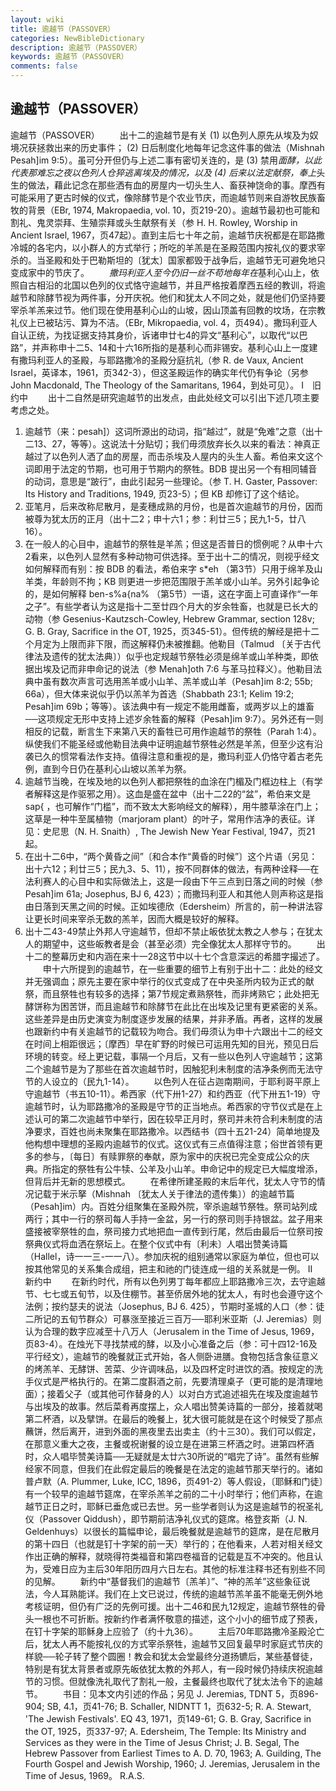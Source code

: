 ```yaml
---
layout: wiki
title: 逾越节（PASSOVER）
categories: NewBibleDictionary
description: 逾越节（PASSOVER）
keywords: 逾越节（PASSOVER）
comments: false
---
```


## 逾越节（PASSOVER）



逾越节（PASSOVER）
　　出十二的逾越节是有关 (1) 以色列人原先从埃及为奴境况获拯救出来的历史事件； (2) 日后制度化地每年记念这件事的做法（Mishnah Pesah]im 9:5）。虽可分开但仍与上述二事有密切关连的，是 (3) 禁用*面酵，以此代表那难忘之夜以色列人仓猝逃离埃及的情况，以及 (4) 后来以法定献祭，奉上*头生的做法，藉此记念在那些洒有血的房屋内一切头生人、畜获神饶命的事。摩西有可能采用了更古时候的仪式，像除酵节是个农业节庆，而逾越节则来自游牧民族畜牧的背景（EBr,
1974, Makropaedia, vol. 10，页219-20）。逾越节最初也可能和割礼、鬼灵崇拜、生殖崇拜或头生献祭有关（参 H. H. Rowley, Worship in Ancient Israel, 1967，页47起）。直到主后七十年之前，逾越节庆祝都是在耶路撒冷城的各宅内，以小群人的方式举行；所吃的羊羔是在圣殿范围内按礼仪的要求宰杀的。当圣殿和处于巴勒斯坦的〔犹太〕国家都毁于战争后，逾越节无可避免地只变成家中的节庆了。
　　*撒玛利亚人至今仍旧一丝不苟地每年在*基利心山上，依照自古相沿的北国以色列的仪式恪守逾越节，并且严格按着摩西五经的教训，将逾越节和除酵节视为两件事，分开庆祝。他们和犹太人不同之处，就是他们仍坚持要宰杀羊羔来过节。他们现在使用基利心山的山坡，因山顶盖有回教的坟场，在宗教礼仪上已被玷污、算为不洁。（EBr,
Mikropaedia, vol. 4，页494）。撒玛利亚人自认正统，为找证据支持其身价，诉诸申廿七4的异文“基利心”，以取代“以巴路”，并声称申十二5、14和十六16所指的是基利心而非锡安。基利心山上一度建有撒玛利亚人的圣殿，与耶路撒冷的圣殿分庭抗礼（参 R. de Vaux, Ancient Israel，英译本，1961，页342-3），但这圣殿运作的确实年代仍有争论（另参 John Macdonald, The Theology of the Samaritans, 1964，到处可见）。
Ⅰ　旧约中
　　出十二自然是研究逾越节的出发点，由此处经文可以引出下述几项主要考虑之处。
1. 逾越节（来：pesah]）这词所源出的动词，指“越过”，就是“免难”之意（出十二13、27，等等）。这说法十分贴切；我们毋须放弃长久以来的看法：神真正越过了以色列人洒了血的房屋，而击杀埃及人屋内的头生人畜。希伯来文这个词即用于法定的节期，也可用于节期内的祭牲。BDB
提出另一个有相同辅音的动词，意思是“跛行”，由此引起另一些理论。（参 T. H. Gaster, Passover: Its History and Traditions,
1949, 页23-5）；但 KB 却修订了这个结论。
2. 亚笔月，后来改称尼散月，是麦穗成熟的月份，也是首次逾越节的月份，因而被尊为犹太历的正月（出十二2；申十六1；参：利廿三5；民九1-5，廿八16）。
3. 在一般人的心目中，逾越节的祭牲是羊羔；但这是否普日的惯例呢？从申十六2看来，以色列人显然有多种动物可供选择。至于出十二的情况，则视乎经文如何解释而有别：按 BDB
的看法，希伯来字 s*eh （第3节）只用于绵羊及山羊类，年龄则不拘；KB
则更进一步把范围限于羔羊或小山羊。另外引起争论的，是如何解释 ben-s%a{na% （第5节）一语，这在字面上可直译作“一年之子”。有些学者认为这是指十二至廿四个月大的岁余牲畜，也就是已长大的动物（参 Gesenius-Kautzsch-Cowley, Hebrew Grammar, section 128v; G. B.
Gray, Sacrifice in the OT, 1925，页345-51）。但传统的解经是把十二个月定为上限而非下限，而这解释仍未被推翻。他勒目（Talmud 〔关于古代律法及遗传的犹太法典〕）似乎也定规越节祭牲必须是绵羊或山羊种类，即依据出埃及记而非申命记的说法（参 Menah]oth 7:6 与革马拉释义）。他勒目法典中虽有数次声言可选用羔羊或小山羊、羔羊或山羊（Pesah]im 8:2; 55b; 66a），但大体来说似乎仍以羔羊为首选（Shabbath 23:1; Kelim 19:2; Pesah]im 69b；等等）。该法典中有一规定不能用雌畜，或两岁以上的雄畜──这项规定无形中支持上述岁余牲畜的解释（Pesah]im 9:7）。另外还有一则相反的记载，断言生下来第八天的畜牲已可用作逾越节的祭牲（Parah 1:4）。纵使我们不能圣经或他勒目法典中证明逾越节祭牲必然是羊羔，但至少这有沿袭已久的惯常看法作支持。值得注意和重视的是，撒玛利亚人仍恪守着古老先例，直到今日仍在基利心山坡以羔羊为祭。
4. 逾越节当晚，在埃及地的以色列人都把祭牲的血涂在门楣及门框边柱上（有学者解释这是作驱邪之用）。这血是盛在盆中（出十二22的“盆”，希伯来文是 sap{ ，也可解作“门槛”，而不致太大影响经文的解释），用牛膝草涂在门上；这草是一种牛至属植物（marjoram plant）的叶子，常用作洁净的表征。详见：史尼思（N. H. Snaith）, The Jewish New Year Festival, 1947，页21起。
5. 在出十二6中，“两个黄昏之间”〔和合本作“黄昏的时候”〕这个片语（另见：出十六12；利廿三5；民九3、5、11），按不同群体的做法，有两种诠释──在法利赛人的心目中和实际做法上，这是一段由下午三点到日落之间的时候（参 Pesah]im 61a; Josephus, BJ 6, 423）；而撒玛利亚人和其他人则声称这是指由日落到天黑之间的时候。正如埃德欣（Edersheim）所言的，前一种讲法容让更长时间来宰杀无数的羔羊，因而大概是较好的解释。
6. 出十二43-49禁止外邦人守逾越节，但却不禁止皈依犹太教之人参与；在犹太人的期望中，这些皈教者是会（甚至必须）完全像犹太人那样守节的。
　　出十二的整幕历史和内涵在来十一28这节中以十七个含意深远的希腊字撮述了。
　　申十六所提到的逾越节，在一些重要的细节上有别于出十二：此处的经文并无强调血；原先主要在家中举行的仪式变成了在中央圣所内较为正式的献祭，而且祭牲也有较多的选择；第7节规定煮熟祭牲，而非烤熟它；此处把无酵饼称为困苦饼，而且逾越节和除酵节在此比在出埃及记里有更紧密的关系。这些差异是由历史演变为制度逐步发展的结果，并非矛盾。再者，这样的发展也跟新约中有关逾越节的记载较为吻合。我们毋须认为申十六跟出十二的经文在时间上相距很远；〔摩西〕早在旷野的时候已可运用先知的目光，预见日后环境的转变。经上更记载，事隔一个月后，又有一些以色列人守逾越节；这第二个逾越节是为了那些在首次逾越节时，因触犯利未制度的洁净条例而无法守节的人设立的（民九1-14）。
　　以色列人在征占迦南期间，于耶利哥平原上守逾越节（书五10-11）。希西家（代下卅1-27）和约西亚（代下卅五1-19）守逾越节时，认为耶路撒冷的圣殿是守节的正当地点。希西家的守节仪式是在上述认可的第二次逾越节中举行，因在较早正月时，祭司并未符合利未制度的洁净要求，百姓也尚未聚集在耶路撒冷。以西结书（四十五21-24）简单地提及他构想中理想的圣殿内逾越节的仪式。这仪式有三点值得注意；俗世首领有更多的参与，〔每日〕有赎罪祭的奉献，原为家中的庆祝已完全变成公众的庆典。所指定的祭牲有公牛犊、公羊及小山羊。申命记中的规定已大幅度增添，但背后并无新的思想模式。
　　在希律所建圣殿的末后年代，犹太人守节的情况记载于米示拏（Mishnah 〔犹太人关于律法的遗传集〕）的逾越节篇（Pesah]im）内。百姓分组聚集在圣殿外院，宰杀逾越节祭牲。祭司站列成两行；其中一行的祭司每人手持一金盆，另一行的祭司则手持银盆。盆子用来盛接被宰祭牲的血，祭司接力式地把血一直传到行尾，然后由最后一位祭司按祭典仪式将血洒在祭坛上。在整个仪式中有〔利未〕人唱出赞美诗篇（Hallel，诗一一三-一一八）。参加庆祝的组别通常以家庭为单位，但也可以按其他常见的关系集合成组，把主和祂的门徒连成一组的关系就是一例。
Ⅱ　新约中
　　在新约时代，所有以色列男丁每年都应上耶路撒冷三次，去守逾越节、七七或五旬节，以及住棚节。甚至侨居外地的犹太人，有时也会遵守这个法例；按约瑟夫的说法（Josephus, BJ 6. 425），节期时圣城的人口（参：徒二所记的五旬节群众）可暴涨至接近三百万──耶利米亚斯（J. Jeremias）则认为合理的数字应减至十八万人（Jerusalem in the Time of Jesus, 1969，页83-4）。在烛光下寻找禁戒的酵，以及小心准备之后（参：可十四12-16及平行经文），逾越节的晚餐就正式开始，各人侧卧进膳。食物包括含象征意义的烤羔羊、无酵饼、苦菜、少许调味品，以及四杯定时进饮的酒。按规定的洗手仪式是严格执行的。在第二度斟酒之前，先要清理桌子（更可能的是清理地面）；接着父子（或其他可作替身的人）以对白方式追述祖先在埃及度逾越节与出埃及的故事。然后菜肴再度摆上，众人唱出赞美诗篇的一部分，接着就喝第二杯酒，以及擘饼。在最后的晚餐上，犹大很可能就是在这个时候受了那点蘸饼，然后离开，进到外面的黑夜里去出卖主（约十三30）。我们可以假定，在那意义重大之夜，主餐或祝谢餐的设立是在进第三杯酒之时。进第四杯酒时，众人唱毕赞美诗篇──无疑就是太廿六30所说的“唱完了诗”。虽然有些解经家不同意，但我们在此假定最后的晚餐是在法定的逾越节那天举行的。诸如普卢默（A. Plummer, Luke, ICC, 1896，页491-2）等人假设，〔耶稣和门徒〕有一个较早的逾越节筵席，在宰杀羔羊之前的二十小时举行；他们声称，在逾越节正日之时，耶稣已垂危或已去世。另一些学者则认为这是逾越节的祝圣礼仪（Passover Qiddush），即节期前洁净礼仪式的筵席。格登亥斯（J. N. Geldenhuys）以很长的篇幅申论，最后晚餐就是逾越节的筵席，是在尼散月的第十四日（也就是钉十字架的前一天）举行的；在他看来，人若对相关经文作出正确的解释，就晓得符类福音和第四卷福音的记载是互不冲突的。他且认为，受难日应为主后30年阳历四月六日左右。其他的标准注释书还有别些不同的见解。
　　新约中“基督我们的逾越节〔羔羊〕”、“神的羔羊”这些象征说法，今人耳熟能详。我们在上文已说过，传统的逾越节羔羊虽不能毫无例外地考核证明，但仍有广泛的先例可援。出十二46和民九12规定，逾越节祭牲的骨头一根也不可折断。按新约作者满怀敬意的描述，这个小小的细节成了预表，在钉十字架的耶稣身上应验了（约十九36）。
　　主后70年耶路撒冷圣殿沦亡后，犹太人再不能按礼仪的方式宰杀祭牲，逾越节又回复最早时家庭式节庆的样貌──轮子转了整个圆圈！教会和犹太会堂最终分道扬镳后，某些基督徒，特别是有犹太背景者或原先皈依犹太教的外邦人，有一段时候仍持续庆祝逾越节的习惯。但就像洗礼取代了割礼一般，主餐最终也取代了犹太法令下的逾越节。
　　书目：见本文内引述的作品；另见 J. Jeremias, TDNT 5，页896-904; SB, 4.1，页41-76; B. Schaller, NIDNTT 1，页632-5; R. A. Stewart, 'The
Jewish Festivals'. EQ 43, 1971，页149-61; G. B. Gray, Sacrifice in the OT, 1925，页337-97; A. Edersheim, The Temple: Its Ministry and Services as
they were in the Time of Jesus Christ; J. B. Segal, The Hebrew Passover from Earliest Times to A. D. 70, 1963; A.
Guilding, The Fourth Gospel and Jewish
Worship, 1960; J. Jeremias, Jerusalem
in the Time of Jesus, 1969。
R.A.S.




